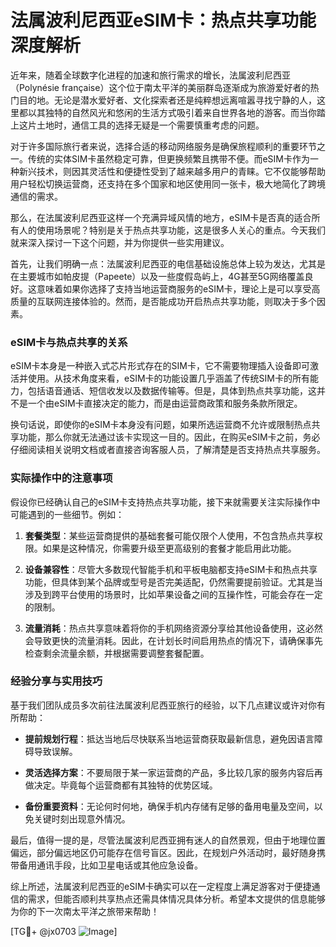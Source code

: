 # 法属波利尼西亚eSIM卡：热点共享功能深度解析

近年来，随着全球数字化进程的加速和旅行需求的增长，法属波利尼西亚（Polynésie française）这个位于南太平洋的美丽群岛逐渐成为旅游爱好者的热门目的地。无论是潜水爱好者、文化探索者还是纯粹想远离喧嚣寻找宁静的人，这里都以其独特的自然风光和悠闲的生活方式吸引着来自世界各地的游客。而当你踏上这片土地时，通信工具的选择无疑是一个需要慎重考虑的问题。

对于许多国际旅行者来说，选择合适的移动网络服务是确保旅程顺利的重要环节之一。传统的实体SIM卡虽然稳定可靠，但更换频繁且携带不便。而eSIM卡作为一种新兴技术，则因其灵活性和便捷性受到了越来越多用户的青睐。它不仅能够帮助用户轻松切换运营商，还支持在多个国家和地区使用同一张卡，极大地简化了跨境通信的需求。

那么，在法属波利尼西亚这样一个充满异域风情的地方，eSIM卡是否真的适合所有人的使用场景呢？特别是关于热点共享功能，这是很多人关心的重点。今天我们就来深入探讨一下这个问题，并为你提供一些实用建议。

首先，让我们明确一点：法属波利尼西亚的电信基础设施总体上较为发达，尤其是在主要城市如帕皮提（Papeete）以及一些度假岛屿上，4G甚至5G网络覆盖良好。这意味着如果你选择了支持当地运营商服务的eSIM卡，理论上是可以享受高质量的互联网连接体验的。然而，是否能成功开启热点共享功能，则取决于多个因素。

### eSIM卡与热点共享的关系

eSIM卡本身是一种嵌入式芯片形式存在的SIM卡，它不需要物理插入设备即可激活并使用。从技术角度来看，eSIM卡的功能设置几乎涵盖了传统SIM卡的所有能力，包括语音通话、短信收发以及数据传输等。但是，具体到热点共享功能，这并不是一个由eSIM卡直接决定的能力，而是由运营商政策和服务条款所限定。

换句话说，即使你的eSIM卡本身没有问题，如果所选运营商不允许或限制热点共享功能，那么你就无法通过该卡实现这一目的。因此，在购买eSIM卡之前，务必仔细阅读相关说明文档或者直接咨询客服人员，了解清楚是否支持热点共享服务。

### 实际操作中的注意事项

假设你已经确认自己的eSIM卡支持热点共享功能，接下来就需要关注实际操作中可能遇到的一些细节。例如：

1. **套餐类型**：某些运营商提供的基础套餐可能仅限个人使用，不包含热点共享权限。如果是这种情况，你需要升级至更高级别的套餐才能启用此功能。
   
2. **设备兼容性**：尽管大多数现代智能手机和平板电脑都支持eSIM卡和热点共享功能，但具体到某个品牌或型号是否完美适配，仍然需要提前验证。尤其是当涉及到跨平台使用的场景时，比如苹果设备之间的互操作性，可能会存在一定的限制。

3. **流量消耗**：热点共享意味着将你的手机网络资源分享给其他设备使用，这必然会导致更快的流量消耗。因此，在计划长时间启用热点的情况下，请确保事先检查剩余流量余额，并根据需要调整套餐配置。

### 经验分享与实用技巧

基于我们团队成员多次前往法属波利尼西亚旅行的经验，以下几点建议或许对你有所帮助：

- **提前规划行程**：抵达当地后尽快联系当地运营商获取最新信息，避免因语言障碍导致误解。
  
- **灵活选择方案**：不要局限于某一家运营商的产品，多比较几家的服务内容后再做决定。毕竟每个运营商都有其独特的优势区域。

- **备份重要资料**：无论何时何地，确保手机内存储有足够的备用电量及空间，以免关键时刻出现意外情况。

最后，值得一提的是，尽管法属波利尼西亚拥有迷人的自然景观，但由于地理位置偏远，部分偏远地区仍可能存在信号盲区。因此，在规划户外活动时，最好随身携带备用通讯手段，比如卫星电话或其他应急设备。

综上所述，法属波利尼西亚的eSIM卡确实可以在一定程度上满足游客对于便捷通信的需求，但能否顺利共享热点还需具体情况具体分析。希望本文提供的信息能够为你的下一次南太平洋之旅带来帮助！

[TG💪+ @jx0703 ![Image](https://github.com/user-attachments/assets/dbca1d08-cadb-493c-b0ec-ad6f7a83f270)]